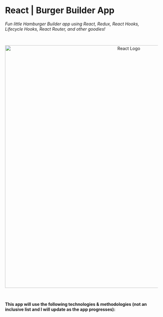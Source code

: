 # React | Burger Builder App
*Fun little Hamburger Builder app using React, Redux, React Hooks, Lifecycle Hooks, React Router, and other goodies!*

</br>
<p align="center">
  <img src="https://reactjs.org/logo-og.png" alt="React Logo" width="800">
</p>
</br>

**This app will use the following technologies & methodologies (not an inclusive list and I will update as the app progresses):**
